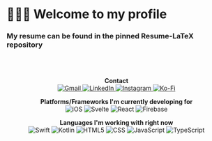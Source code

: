 
# 👋👋👋 Welcome to my profile
### My resume can be found in the pinned Resume-LaTeX repository


<br><br>
<p align="center">
<strong>Contact</strong>
</br>
<a href="mailto:me@ethan-hanlon.xyz">
<img alt="Gmail" src="https://img.shields.io/badge/Gmail-D14836?style=for-the-badge&logo=gmail&logoColor=white">
</a>

<a href="https://www.linkedin.com/in/ethan-hanlon-6688491a6/">
<img alt="LinkedIn" src="https://img.shields.io/badge/LinkedIn-0077B5?style=for-the-badge&logo=linkedin&logoColor=white">
</a>

<a href="https://www.instagram.com/iam_ethanhanlon">
<img alt="Instagram" src="https://img.shields.io/badge/Instagram-E4405F?style=for-the-badge&logo=instagram&logoColor=white">
</a>

<a href="https://ko-fi.com/occultslolem">
<img alt="Ko-Fi" src="https://img.shields.io/badge/Ko--fi-F16061?style=for-the-badge&logo=ko-fi&logoColor=white" />
</a>
</p>

<p align="center">
<strong>Platforms/Frameworks I'm currently developing for</strong>
</br>
<img alt="iOS" src="https://img.shields.io/badge/iOS-000000?style=for-the-badge&logo=ios&logoColor=white" />
<img alt="Svelte" src="https://img.shields.io/badge/svelte-%23f1413d.svg?style=for-the-badge&logo=svelte&logoColor=white" />
<img alt="React" src="https://img.shields.io/badge/react-%2320232a.svg?style=for-the-badge&logo=react&logoColor=%2361DAFB" />
<img alt="Firebase" src="https://img.shields.io/badge/firebase-ffca28?style=for-the-badge&logo=firebase&logoColor=black" />

</p>

<p align="center">
<strong>Languages I'm working with right now</strong>
</br>
<img alt="Swift" src="https://img.shields.io/badge/Swift-FA7343?style=for-the-badge&logo=swift&logoColor=white" />
<img alt="Kotlin" src="https://img.shields.io/badge/Kotlin-0095D5?&style=for-the-badge&logo=kotlin&logoColor=white" />
<img alt="HTML5" src="https://img.shields.io/badge/HTML5-E34F26?style=for-the-badge&logo=html5&logoColor=white" />
<img alt="CSS" src="https://img.shields.io/badge/CSS-239120?&style=for-the-badge&logo=css3&logoColor=white">
<img alt="JavaScript" src="https://img.shields.io/badge/JavaScript-F7DF1E?style=for-the-badge&logo=javascript&logoColor=black">
<img alt="TypeScript" src="https://img.shields.io/badge/TypeScript-007ACC?style=for-the-badge&logo=typescript&logoColor=white">

